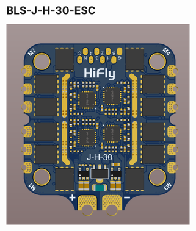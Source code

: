 # BLS-J-H-30-ESC
<img src="https://github.com/Hifly-rc/BLS-J-H-30-ESC/blob/main/3D_buttom.png?raw=true" width="480">
